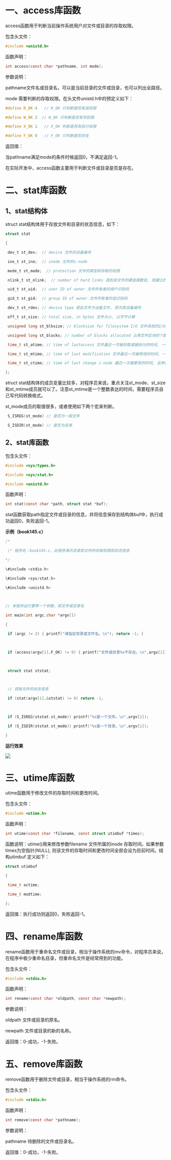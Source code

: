 # 一、access库函数

access函数用于判断当前操作系统用户对文件或目录的存取权限。

包含头文件：

```c
#include <unistd.h>
```

函数声明：

```c
int access(const char *pathname, int mode);
```

参数说明：

pathname文件名或目录名，可以是当前目录的文件或目录，也可以列出全路径。

mode 需要判断的存取权限。在头文件unistd.h中的预定义如下：

```c
#define R_OK 4   // R_OK 只判断是否有读权限

#define W_OK 2  // W_OK 只判断是否有写权限

#define X_OK 1   // X_OK 判断是否有执行权限

#define F_OK 0   // F_OK 只判断是否存在
```

返回值：

当pathname满足mode的条件时候返回0，不满足返回-1。

在实际开发中，access函数主要用于判断文件或目录是否是存在。

# 二、stat库函数

## 1、stat结构体

struct stat结构体用于存放文件和目录的状态信息，如下：

```c
struct stat

{

 dev_t st_dev;  // device 文件的设备编号

 ino_t st_ino;  // inode 文件的i-node

 mode_t st_mode;  // protection 文件的类型和存取的权限

 nlink_t st_nlink;  // number of hard links 连到该文件的硬连接数目, 刚建立的文件值为1.

 uid_t st_uid;  // user ID of owner 文件所有者的用户识别码

 gid_t st_gid;  // group ID of owner 文件所有者的组识别码

 dev_t st_rdev; // device type 若此文件为设备文件, 则为其设备编号

 off_t st_size; // total size, in bytes 文件大小, 以字节计算

 unsigned long st_blksize; // blocksize for filesystem I/O 文件系统的I/O 缓冲区大小.

 unsigned long st_blocks; // number of blocks allocated 占用文件区块的个数, 每一区块大小为512 个字节.

 time_t st_atime; // time of lastaccess 文件最近一次被存取或被执行的时间, 一般只有在用mknod、 utime、read、write 与tructate 时改变.

 time_t st_mtime; // time of last modification 文件最后一次被修改的时间, 一般只有在用mknod、 utime 和write 时才会改变

 time_t st_ctime; // time of last change i-node 最近一次被更改的时间, 此参数会在文件所有者、组、 权限被更改时更新

};
```

struct stat结构体的成员变量比较多，对程序员来说，重点关注st_mode、st_size和st_mtime成员就可以了。注意st_mtime是一个整数表达的时间，需要程序员自己写代码转换格式。

st_mode成员的取值很多，或者使用如下两个宏来判断。

```c
 S_ISREG(st_mode) // 是否为一般文件 

 S_ISDIR(st_mode) // 是否为目录 
```

## 2、stat库函数

包含头文件：

```c
#include <sys/types.h>

#include <sys/stat.h>

#include <unistd.h>
```

函数声明：

```c
int stat(const char *path, struct stat *buf);
```

stat函数获取path指定文件或目录的信息，并将信息保存到结构体buf中，执行成功返回0，失败返回-1。

**示例（book145.c）**

```c
/*

 \* 程序名：book145.c，此程序演示目录和文件的存取权限和状态信息

*/

\#include <stdio.h>

\#include <sys/stat.h>

\#include <unistd.h>

 

// 本程序运行要带一个参数，即文件或目录名

int main(int argc,char *argv[])

{

 if (argc != 2) { printf("请指定目录或文件名。\n"); return -1; }

 

 if (access(argv[1],F_OK) != 0) { printf("文件或目录%s不存在。\n",argv[1]); return -1; }

 

 struct stat ststat;

 

 // 获取文件的状态信息

 if (stat(argv[1],&ststat) != 0) return -1;

 

 if (S_ISREG(ststat.st_mode)) printf("%s是一个文件。\n",argv[1]);

 if (S_ISDIR(ststat.st_mode)) printf("%s是一个目录。\n",argv[1]);

}
```



**运行效果**

![](./img/2.png)

# 三、utime库函数

utime函数用于修改文件的存取时间和更改时间。

包含头文件：

```c
#include <utime.h>
```

函数声明：

```c
int utime(const char *filename, const struct utimbuf *times);
```

函数说明：utime()用来修改参数filename 文件所属的inode 存取时间。如果参数times为空指针(NULL), 则该文件的存取时间和更改时间全部会设为目前时间。结构utimbuf 定义如下：

```c
struct utimbuf

{

 time_t actime;

 time_t modtime;

};
```

返回值：执行成功则返回0，失败返回-1。

# 四、rename库函数

rename函数用于重命名文件或目录，相当于操作系统的mv命令，对程序员来说，在程序中极少重命名目录，但重命名文件是经常用到的功能。

包含头文件：

```c
#include <stdio.h>
```

函数声明：

```c
int rename(const char *oldpath, const char *newpath);
```

参数说明：

oldpath 文件或目录的原名。

newpath 文件或目录的新的名称。

返回值：0-成功，-1-失败。

# 五、remove库函数

remove函数用于删除文件或目录，相当于操作系统的rm命令。

包含头文件：

```c
#include <stdio.h>
```

函数声明：

```c
int remove(const char *pathname);
```

参数说明：

pathname 待删除的文件或目录名。

返回值：0-成功，-1-失败。